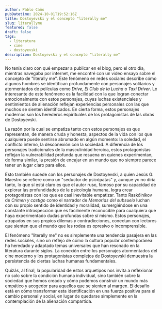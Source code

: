 ```yaml
---
author: Pablo Caño
pubDatetime: 2024-10-01T19:52:16Z
title: Dostoyevski y el concepto "literally me"
slug: literallyme
featured: false
draft: false
tags:
  - literatura
  - cine
  - dostoyevski
description: Dostoyevski y el concepto "literally me"
---
```


No tenía claro con qué empezar a publicar en el blog, pero el otro día, mientras navegaba por internet, me encontré con un video ensayo sobre el concepto de "literally me". Este fenómeno en redes sociales describe cómo algunos hombres se identifican profundamente con personajes solitarios y atormentados de películas como *Drive*, *El Club de la Lucha* o *Taxi Driver*. Lo interesante de este fenómeno es la facilidad con la que logran conectar emocionalmente con estos personajes, cuyas luchas existenciales y sentimientos de alienación reflejan experiencias personales con las que muchos se sienten identificados. En cierta forma, estos personajes modernos son los herederos espirituales de los protagonistas de las obras de Dostoyevski.

La razón por la cual se empatiza tanto con estos personajes es que representan, de manera cruda y honesta, aspectos de la vida con los que cualquiera puede sentirse abrumado en algún momento: la soledad, el conflicto interno, la desconexión con la sociedad. A diferencia de los personajes tradicionales de la masculinidad heroica, estos protagonistas reflejan la vulnerabilidad profunda que resuena en quienes experimentan, de forma similar, la presión de encajar en un mundo que no siempre parece tener un lugar claro para ellos.

Esto también sucede con los personajes de Dostoyevski, a quien Jesús G. Maestro se refiere como un "seductor de psicópatas" y, aunque yo no diría tanto, lo que sí está claro es que el autor ruso, famoso por su capacidad de explorar las profundidades de la psicología humana, logra crear protagonistas con los que es casi inevitable empatizar. Tanto Raskólnikov de *Crimen y castigo* como el narrador de *Memorias del subsuelo* luchan con su propio sentido de identidad y moralidad, sumergiéndose en una constante introspección que es fácilmente reconocible para cualquiera que haya experimentado dudas profundas sobre sí mismo. Estos personajes, atrapados en sus propios dilemas y contradicciones, conectan con lectores que sienten que el mundo que les rodea es opresivo o incomprensible.

El fenómeno "literally me" no es simplemente una tendencia pasajera en las redes sociales, sino un reflejo de cómo la cultura popular contemporánea ha heredado y adaptado temas universales que han resonado en la literatura durante siglos. La conexión entre los personajes atormentados del cine moderno y los protagonistas complejos de Dostoyevski demuestra la persistencia de ciertas luchas humanas fundamentales.

Quizás, al final, la popularidad de estos arquetipos nos invita a reflexionar no solo sobre la condición humana individual, sino también sobre la sociedad que hemos creado y cómo podemos construir un mundo más empático y acogedor para aquellos que se sienten al margen. El desafío está en cómo transformar esta identificación en una fuerza positiva para el cambio personal y social, en lugar de quedarse simplemente en la contemplación de la alienación compartida.
